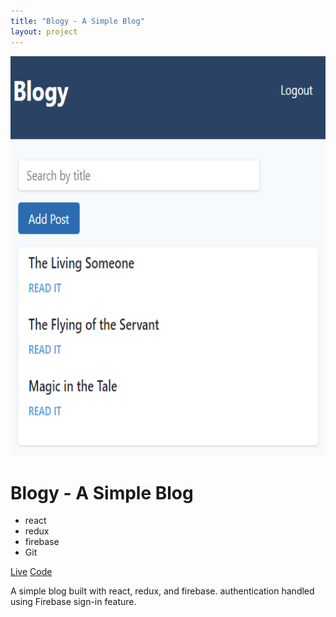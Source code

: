 ```yaml
---
title: "Blogy - A Simple Blog"
layout: project
---
```

<div class="container mx-auto px-2 sm:px-4">
<img src="/assets/images/blogy.png" class="object-center object-cover w-full rounded my-12" style="height: 40rem;">
<h1 class="text-lg font-semibold mb-3 text-center">Blogy - A Simple Blog</h1>
<ul class="flex flex-wrap justify-center mb-8">
  <li class="text-base font-semibold my-2 mx-3 bg-blue-200 px-2 py-1 rounded">react</li>
  <li class="text-base font-semibold my-2 mx-3 bg-blue-200 px-2 py-1 rounded">redux</li>
  <li class="text-base font-semibold my-2 mx-3 bg-blue-200 px-2 py-1 rounded">firebase</li>
  <li class="text-base font-semibold my-2 mx-3 bg-blue-200 px-2 py-1 rounded">Git</li>
</ul>
<div class="my-6">
  <a class="mr-6 text-green-500 font-semibold" target="_blank" href="http://abachidev-blogy.herokuapp.com">Live</a> 
  <a class="ml-6 text-green-500 font-semibold" target="_blank" href="https://github.com/abachi/blogy">Code</a> 
</div>

<p class="leading-normal mb-3">A simple blog built with react, redux, and firebase. authentication handled using Firebase sign-in feature.</p>
</div>
 